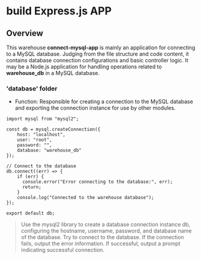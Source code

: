# build Express.js APP #

## Overview ##
This warehouse **connect-mysql-app** is mainly an application for connecting to a MySQL database. Judging from the file structure and code content, it contains database connection configurations and basic controller logic. It may be a Node.js application for handling operations related to **warehouse_db** in a MySQL database.

### 'database' folder ###
* Function: Responsible for creating a connection to the MySQL database and exporting the connection instance for use by other modules.

```
import mysql from "mysql2";

const db = mysql.createConnection({
    host: "localhost",
    user: "root",
    password: "",
    database: "warehouse_db"
});

// Connect to the database
db.connect((err) => {
    if (err) {
      console.error("Error connecting to the database:", err);
      return;
    }
    console.log("Connected to the warehouse database");
});

export default db;
```

> Use the mysql2 library to create a database connection instance db, configuring the hostname, username, password, and database name of the database.
> Try to connect to the database. If the connection fails, output the error information. If successful, output a prompt indicating successful connection.
